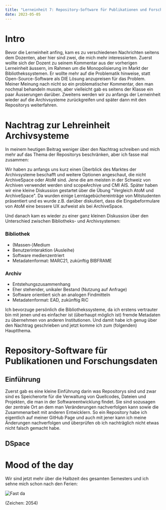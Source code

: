 ```yaml
---
title: "Lerneinheit 7: Repository-Software für Publikationen und Forschungsdaten"
date: 2023-05-05
---
```


# Intro

Bevor die Lerneinheit anfing, kam es zu verschiedenen Nachrichten seitens dem Dozenten, aber hier sind zwei, die mich mehr interessierten. Zuerst wollte sich der Dozent zu seinem Kommentar aus der vorherigen Lerneinheit äussern, im Rahmen um die Monopolisierung im Markt der Bibliothekssystemen. Er wollte mehr auf die Problematik hinweise, statt Open-Source-Software als DIE Lösung anzupreisen für das Problem. Meiner Meinung nach nicht so ein problematischer Kommentar, den man nochmal behandeln musste, aber vielleicht gab es seitens der Klasse ein paar Äusserungen darüber. 
Zweitens werden wir zu anfangs der Lerneinheit wieder auf die Archivsysteme zurückgreifen und später dann mit den Repositorys weiterfahren.

# Nachtrag zur Lehreinheit Archivsysteme

In meinem heutigen Beitrag weniger über den Nachtrag schreiben und mich mehr auf das Thema der Repositorys beschränken, aber ich fasse mal zusammen:

Wir haben zu anfangs uns kurz einen Überblick des Marktes der Archivsysteme beschafft und weitere Optionen angeschaut, die nicht ArchiveSpace oder AtoM sind. Jene die am meisten in der Schweiz von Archiven verwendet werden sind scopeArchive und CMI AIS. Später haben wir eine kleine Diskussion gestartet über die Übung "Vergleich AtoM und ArchiveSpace". Da wurden einige Lerntagebüchereinträge von Mitstudenten präsentiert und es wurde z.B. darüber diskutiert, dass die Eingabeformulare von AtoM eine bessere UX aufweist als bei ArchiveSpace. 

Und danach kam es wieder zu einer ganz kleinen Diskussion über den Unterschied zwischen Bibliotheks- und Archivsystemen: 

### Bibliothek
- (Massen-)Medium
- Benutzerinteraktion (Ausleihe)
- Software medienzentriert
- Metadatenformat: MARC21, zukünftig BIBFRAME

### Archiv
- Entstehungszusammenhang
- Eher stehender, unikaler Bestand (Nutzung auf Anfrage)
- Software orientiert sich an analogen Findmitteln
- Metadatenformat: EAD, zukünftig RiC

Ich bevorzuge persönlich die Bibliothekssysteme, da ich erstens vertrauter bin mit jenen und es einfacher ist (überhaupt möglich ist) fremde Metadaten zu übernehmen von anderen Institutionen. Und damit habe ich genug über den Nachtrag geschrieben und jetzt komme ich zum (folgenden) Hauptthema.

# Repository-Software für Publikationen und Forschungsdaten

## Einführung

Zuerst gab es eine kleine Einführung darin was Repositorys sind und zwar sind es Speicherorte für die Verwaltung von Quellcodes, Dateien und Projekten, die man in der Softwareentwicklung findet. Sie sind sozusagen der zentrale Ort an dem man Veränderungen nachverfolgen kann sowie die Zusammenarbeit mit anderen Entwicklern. So ein Repository habe ich eigentlich auf meiner GitHub Page und auch mit jener kann ich meine Änderungen nachverfolgen und überprüfen ob ich nachträglich nicht etwas nicht falsch gemacht habe. 

## DSpace



# Mood of the day

Wir sind jetzt mehr über die Halbzeit des gesamten Semesters und ich sehne mich schon nach den Ferien:

![Fast da](https://facultyloungers.com/cdn/shop/articles/stay-strong-summer-coming-teacher-meme.jpg?v=1526560424)


(Zeichen: 2054)
